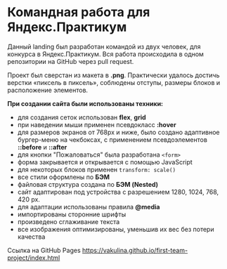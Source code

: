 # Командная работа для Яндекс.Практикум

Данный landing был разработан командой из двух человек, для конкурса в Яндекс.Практикум. Вся работа происходила в одном репозитории на GitHub через pull request.

Проект был сверстан из макета в **.png**. Практически удалось достичь верстки «пиксель в пиксель», соблюдены отступы, размеры блоков и расположение элементов. 

**При создании сайта были использованы техники:**

* для создания сеток использован **flex**, **grid**
* при наведении мыши применен псевдокласс **:hover**
* для размеров экранов от 768px  и ниже, было создано адаптивное бургер-меню на чекбоксах, с применением псевдоэлементов **::before** и **::after**
* для кнопки "Пожаловаться" была разработана `<form>`
* форма закрывается и открывается с помощью JavaScript
* для некоторых блоков применен `transform: scale()`
* все стили оформлены по **БЭМ**
* файловая структура создана по **БЭМ (Nested)**
* сайт адаптирован под устройства с разрешением 1280, 1024, 768, 420 px.
* для адаптации использованы правила **@media**
* импортированы сторонние шрифты
* произведено сглаживание текста 
* все изображения оптимизированы, уменьшив их вес без потери качества


Ссылка на GitHub Pages https://vakulina.github.io/first-team-project/index.html
